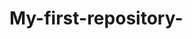 # My-first-repository-
<!DOCTYPE html>
<html>
    <head>
    <title>Contact Details</title>
    <script type="application/javascript">
        function checkdata(){
	      //create references to the input elements we wish to validate
	      var username = document.getElementById("name");
	      var emailid   = document.getElementById("email");

	      //Check if username field is empty
	      if(username.value == ""){
	            alert("Please enter the name");
	            username.focus();
	            return false;
	      }
	     //Check if email field is empty
	      if(emailid.value == ""){
	            alert("Please enter the email");
	            emailid.focus();
	            return false;
	      }
	     //If all is well return true.
         alert("Form validation is successful.")
	      return true;
	    }
    </script>
    </head>
    <body>
        <h2>Enter your contact Details:</h2> <br>
        <form id="form1" onsubmit="return checkdata()">
            <label for="name">Name :</label>
            <input type="text" id="name" name="name">
            <br>
            <br>
            <label for="email">E-mail ID :</label>
            <input type="email" id="email" name="email">
            <br>
            <br>
            <input type="submit" value="Submit">
            <input type="reset" value="Reset">
        </form>
</html>
